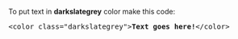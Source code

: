 To put text in <b>darkslategrey</b> color make this code:
<pre>&lt;color class="darkslategrey"&gt;<b>Text goes here!</b>&lt;/color&gt;</pre>
